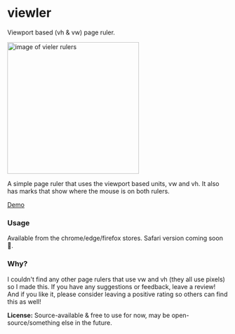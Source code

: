 # viewler

Viewport based (vh & vw) page ruler.

<img src="https://github.com/blobbybilb/viewler/assets/58201828/6e79323f-4985-4e45-aa13-7f88444ecd0c" alt="image of vieler rulers" width=300 />

A simple page ruler that uses the viewport based units, vw and vh. It also has marks that show where the mouse is on both rulers.

[Demo](https://viewler.pages.dev)

### Usage
Available from the chrome/edge/firefox stores. Safari version coming soon 😬.


### Why?
I couldn't find any other page rulers that use vw and vh (they all use pixels) so I made this. If you have any suggestions or feedback, leave a review! And if you like it, please consider leaving a positive rating so others can find this as well!

**License:** Source-available & free to use for now, may be open-source/something else in the future.
